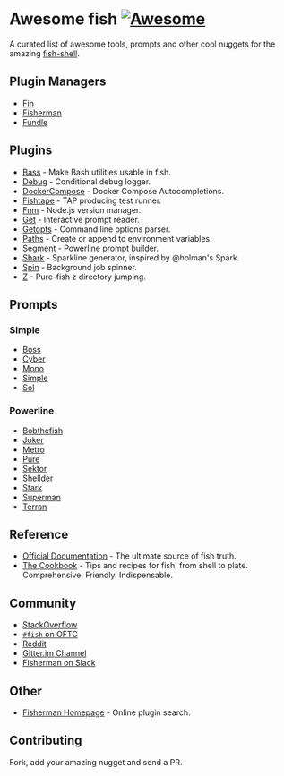 # Awesome fish [![Awesome](https://cdn.rawgit.com/sindresorhus/awesome/d7305f38d29fed78fa85652e3a63e154dd8e8829/media/badge.svg)](https://github.com/sindresorhus/awesome)
A curated list of awesome tools, prompts and other cool nuggets for the amazing [fish-shell](https://github.com/fish-shell/fish-shell).

## Plugin Managers
- [Fin](https://github.com/fisherman/fin)
- [Fisherman](https://github.com/fisherman/fisherman)
- [Fundle](https://github.com/tuvistavie/fundle)

## Plugins
- [Bass](https://github.com/edc/bass) - Make Bash utilities usable in fish.
- [Debug](https://github.com/fisherman/debug) - Conditional debug logger.
- [DockerCompose](https://github.com/brgmnn/fish-docker-compose) - Docker Compose Autocompletions.
- [Fishtape](https://github.com/fisherman/fishtape) - TAP producing test runner.
- [Fnm](https://github.com/fisherman/fnm) - Node.js version manager.
- [Get](https://github.com/fisherman/get) - Interactive prompt reader.
- [Getopts](https://github.com/fisherman/getopts) - Command line options parser.
- [Paths](https://github.com/fisherman/paths) - Create or append to environment variables.
- [Segment](https://github.com/fisherman/segment) - Powerline prompt builder.
- [Shark](https://github.com/fisherman/shark) - Sparkline generator, inspired by @holman's Spark.
- [Spin](https://github.com/fisherman/spin) - Background job spinner.
- [Z](https://github.com/fisherman/z) - Pure-fish z directory jumping.

## Prompts
### Simple
- [Boss](https://github.com/fisherman/boss)
- [Cyber](https://github.com/fisherman/cyber)
- [Mono](https://github.com/fisherman/mono)
- [Simple](https://github.com/fisherman/simple)
- [Sol](https://github.com/fisherman/sol)

### Powerline
- [Bobthefish](https://github.com/oh-my-fish/theme-bobthefish)
- [Joker](https://github.com/fisherman/joker)
- [Metro](https://github.com/fisherman/metro)
- [Pure](https://github.com/rafaelrinaldi/pure)
- [Sektor](https://github.com/fisherman/sektor)
- [Shellder](https://github.com/simnalamburt/shellder)
- [Stark](https://github.com/fisherman/stark)
- [Superman](https://github.com/fisherman/superman)
- [Terran](https://github.com/fisherman/terran)

## Reference
- [Official Documentation](http://fishshell.com/docs/current/index.html) - The ultimate source of fish truth.
- [The Cookbook](https://github.com/jbucaran/fish-shell-cookbook) - Tips and recipes for fish, from shell to plate. Comprehensive. Friendly. Indispensable.

## Community
- [StackOverflow](http://stackoverflow.com/questions/tagged/fish)
- [`#fish` on OFTC](https://webchat.oftc.net/?channels=fish)
- [Reddit](https://www.reddit.com/r/fishshell/)
- [Gitter.im Channel](https://gitter.im/fish-shell/fish-shell)
- [Fisherman on Slack](https://fisherman-wharf.herokuapp.com)

## Other
- [Fisherman Homepage](http://fisherman.github.io) - Online plugin search.

## Contributing
Fork, add your amazing nugget and send a PR.
